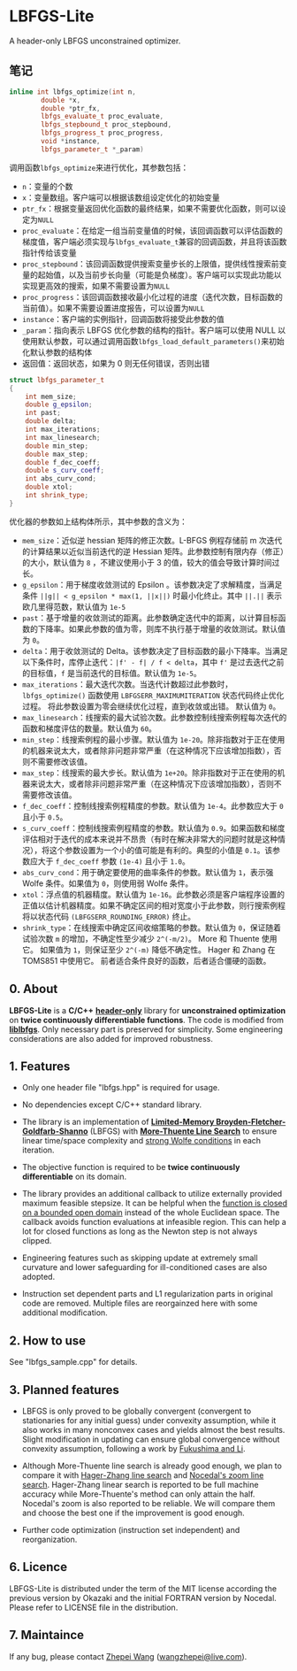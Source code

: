 # LBFGS-Lite

A header-only LBFGS unconstrained optimizer.

## 笔记

```C++
inline int lbfgs_optimize(int n,
        double *x,
        double *ptr_fx,
        lbfgs_evaluate_t proc_evaluate,
        lbfgs_stepbound_t proc_stepbound,
        lbfgs_progress_t proc_progress,
        void *instance,
        lbfgs_parameter_t *_param)
```

调用函数`lbfgs_optimize`来进行优化，其参数包括：

- `n`：变量的个数
- `x`：变量数组。客户端可以根据该数组设定优化的初始变量
- `ptr_fx`：根据变量返回优化函数的最终结果，如果不需要优化函数，则可以设定为`NULL`
- `proc_evaluate`：在给定一组当前变量值的时候，该回调函数可以评估函数的梯度值，客户端必须实现与`lbfgs_evaluate_t`兼容的回调函数，并且将该函数指针传给该变量
- `proc_stepbound`：该回调函数提供搜索变量步长的上限值，提供线性搜索前变量的起始值，以及当前步长向量（可能是负梯度）。客户端可以实现此功能以实现更高效的搜索，如果不需要设置为`NULL`
- `proc_progress`：该回调函数接收最小化过程的进度（迭代次数，目标函数的当前值）。如果不需要设置进度报告，可以设置为`NULL`
- `instance`：客户端的实例指针，回调函数将接受此参数的值
- `_param`：指向表示 LBFGS 优化参数的结构的指针。客户端可以使用 NULL 以使用默认参数，可以通过调用函数`lbfgs_load_default_parameters()`来初始化默认参数的结构体
- 返回值：返回状态，如果为 0 则无任何错误，否则出错

```C++
struct lbfgs_parameter_t
{
    int mem_size;
    double g_epsilon;
    int past;
    double delta;
    int max_iterations;
    int max_linesearch;
    double min_step;
    double max_step;
    double f_dec_coeff;
    double s_curv_coeff;
    int abs_curv_cond;
    double xtol;
    int shrink_type;
}
```

优化器的参数如上结构体所示，其中参数的含义为：

- `mem_size`：近似逆 hessian 矩阵的修正次数。L-BFGS 例程存储前 m 次迭代的计算结果以近似当前迭代的逆 Hessian 矩阵。此参数控制有限内存（修正）的大小，默认值为 `8` ，不建议使用小于 3 的值，较大的值会导致计算时间过长。
- `g_epsilon`：用于梯度收敛测试的 Epsilon 。该参数决定了求解精度，当满足条件 `||g|| < g_epsilon * max(1, ||x||)` 时最小化终止。其中 `||.||` 表示欧几里得范数，默认值为 `1e-5`
- `past`：基于增量的收敛测试的距离。此参数确定迭代中的距离，以计算目标函数的下降率。如果此参数的值为零，则库不执行基于增量的收敛测试。默认值为 `0`。
- `delta`：用于收敛测试的 Delta。该参数决定了目标函数的最小下降率。当满足以下条件时，库停止迭代：`|f' - f| / f < delta`，其中 `f'` 是过去迭代之前的目标值，`f` 是当前迭代的目标值。默认值为 `1e-5`。
- `max_iterations`：最大迭代次数。当迭代计数超过此参数时，`lbfgs_optimize()` 函数使用 `LBFGSERR_MAXIMUMITERATION` 状态代码终止优化过程。 将此参数设置为零会继续优化过程，直到收敛或出错。 默认值为 `0`。
- `max_linesearch`：线搜索的最大试验次数。此参数控制线搜索例程每次迭代的函数和梯度评估的数量。默认值为 `60`。
- `min_step`：线搜索例程的最小步骤。默认值为 `1e-20`。除非指数对于正在使用的机器来说太大，或者除非问题非常严重（在这种情况下应该增加指数），否则不需要修改该值。
- `max_step`：线搜索的最大步长。默认值为 `1e+20`。除非指数对于正在使用的机器来说太大，或者除非问题非常严重（在这种情况下应该增加指数），否则不需要修改该值。
- `f_dec_coeff`：控制线搜索例程精度的参数。默认值为 `1e-4`。此参数应大于 `0` 且小于 `0.5`。
- `s_curv_coeff`：控制线搜索例程精度的参数。默认值为 `0.9`。如果函数和梯度评估相对于迭代的成本来说并不昂贵（有时在解决非常大的问题时就是这种情况），将这个参数设置为一个小的值可能是有利的。典型的小值是 `0.1`。该参数应大于 `f_dec_coeff` 参数 `(1e-4)` 且小于 `1.0`。
- `abs_curv_cond`：用于确定要使用的曲率条件的参数。默认值为 `1`，表示强 Wolfe 条件。如果值为 `0`，则使用弱 Wolfe 条件。
- `xtol`：浮点值的机器精度。默认值为 `1e-16`。此参数必须是客户端程序设置的正值以估计机器精度。如果不确定区间的相对宽度小于此参数，则行搜索例程将以状态代码 `(LBFGSERR_ROUNDING_ERROR)` 终止。
- `shrink_type`：在线搜索中确定区间收缩策略的参数。默认值为 `0`，保证随着试验次数 `m` 的增加，不确定性至少减少 `2^(-m/2)`。 More 和 Thuente 使用它。 如果值为 `1`，则保证至少 `2^(-m)` 降低不确定性。 Hager 和 Zhang 在 TOMS851 中使用它。 前者适合条件良好的函数，后者适合僵硬的函数。

## 0. About

**LBFGS-Lite** is a **C/C++** [**header-only**](https://en.wikipedia.org/wiki/Header-only) library for **unconstrained optimization** on **twice continuously differentiable functions**. The code is modified from [**liblbfgs**](https://github.com/chokkan/liblbfgs). Only necessary part is preserved for simplicity. Some engineering considerations are also added for improved robustness.

## 1. Features

- Only one header file "lbfgs.hpp" is required for usage.

- No dependencies except C/C++ standard library.

- The library is an implementation of [**Limited-Memory Broyden-Fletcher-Goldfarb-Shanno**](https://doi.org/10.1007/BF01589116) (LBFGS) with [**More-Thuente Line Search**](https://doi.org/10.1145/192115.192132) to ensure linear time/space complexity and [strong Wolfe conditions](https://en.wikipedia.org/wiki/Wolfe_conditions) in each iteration.

- The objective function is required to be **twice continuously differentiable** on its domain.

- The library provides an additional callback to utilize externally provided maximum feasible stepsize. It can be helpful when the [function is closed on a bounded open domain](https://en.wikipedia.org/wiki/Closed_convex_function) instead of the whole Euclidean space. The callback avoids function evaluations at infeasible region. This can help a lot for closed functions as long as the Newton step is not always clipped.

- Engineering features such as skipping update at extremely small curvature and lower safeguarding for ill-conditioned cases are also adopted.

- Instruction set dependent parts and L1 regularization parts in original code are removed. Multiple files are reorgainzed here with some additional modification.

## 2. How to use

See "lbfgs_sample.cpp" for details.

## 3. Planned features

- LBFGS is only proved to be globally convergent (convergent to stationaries for any initial guess) under convexity assumption, while it also works in many nonconvex cases and yields almost the best results. Slight modification in updating can ensure global convergence without convexity assumption, following a work by [Fukushima and Li](<https://doi.org/10.1016/S0377-0427(00)00540-9>).

- Although More-Thuente line search is already good enough, we plan to compare it with [Hager-Zhang line search](https://doi.org/10.1137/030601880) and [Nocedal's zoom line search](https://link.springer.com/book/10.1007%2F978-0-387-40065-5). Hager-Zhang linear search is reported to be full machine accuracy while More-Thuente's method can only attain the half. Nocedal's zoom is also reported to be reliable. We will compare them and choose the best one if the improvement is good enough.

- Further code optimization (instruction set independent) and reorganization.

## 6. Licence

LBFGS-Lite is distributed under the term of the MIT license according the previous version by Okazaki and the initial FORTRAN version by Nocedal. Please refer to LICENSE file in the distribution.

## 7. Maintaince

If any bug, please contact [Zhepei Wang](https://zhepeiwang.github.io/) (<wangzhepei@live.com>).

